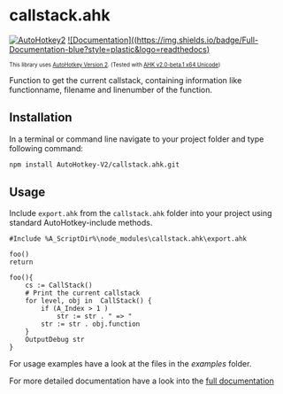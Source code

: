 # callstack.ahk 

[![AutoHotkey2](https://img.shields.io/badge/Language-AutoHotkey2-green?style=plastic&logo=autohotkey)](https://autohotkey.com/)
[![Documentation]((https://img.shields.io/badge/Full-Documentation-blue?style=plastic&logo=readthedocs)](https://autohotkey-v2.github.io/callstack.ahk/)

<sub><sup>This library uses [AutoHotkey Version 2](https://autohotkey.com/v2/). (Tested with [AHK v2.0-beta.1 x64 Unicode](https://www.autohotkey.com/boards/viewtopic.php?f=24&t=93011))</sup></sub>

Function to get the current callstack, containing information like functionname, filename and linenumber of the function.

## Installation

In a terminal or command line navigate to your project folder and type following command:
```bash
npm install AutoHotkey-V2/callstack.ahk.git
```

## Usage

Include `export.ahk` from the `callstack.ahk` folder into your project using standard AutoHotkey-include methods.

```autohotkey
#Include %A_ScriptDir%\node_modules\callstack.ahk\export.ahk

foo()
return

foo(){
	cs := CallStack()
	# Print the current callstack
	for level, obj in  CallStack() {
		if (A_Index > 1 )
			str := str . " => "
		str := str . obj.function
	}
	OutputDebug str
}
```

For usage examples have a look at the files in the *examples* folder.

For more detailed documentation have a look into the [full documentation](https://autohotkey-v2.github.io/callstack.ahk/)